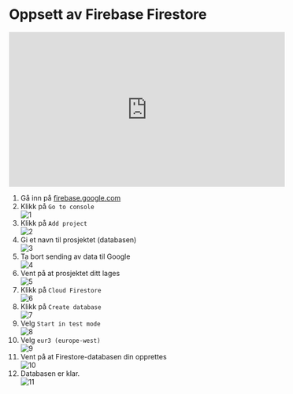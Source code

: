 # Oppsett av Firebase Firestore

<iframe width="560" height="315" src="https://www.youtube.com/embed/s73sZN2Z1F4" frameborder="0" allow="accelerometer; autoplay; clipboard-write; encrypted-media; gyroscope; picture-in-picture" allowfullscreen></iframe>

1. Gå inn på [firebase.google.com](https://firebase.google.com)  
2. Klikk på `Go to console`  
![1](firebase-oppsett/1.png ':size=400')
3. Klikk på `Add project`  
![2](firebase-oppsett/2.png ':size=200')
4. Gi et navn til prosjektet (databasen)  
![3](firebase-oppsett/3.png ':size=400')
5. Ta bort sending av data til Google  
![4](firebase-oppsett/4.png ':size=400')
6. Vent på at prosjektet ditt lages  
![5](firebase-oppsett/5.png ':size=400')
7. Klikk på `Cloud Firestore`  
![6](firebase-oppsett/6.png ':size=400')
8. Klikk på `Create database`  
![7](firebase-oppsett/7.png ':size=400')
9. Velg `Start in test mode`  
![8](firebase-oppsett/8.png ':size=400')
10. Velg `eur3 (europe-west)`  
![9](firebase-oppsett/9.png ':size=400')
11. Vent på at Firestore-databasen din opprettes  
![10](firebase-oppsett/10.png ':size=400')
12. Databasen er klar.  
![11](firebase-oppsett/11.png ':size=400')
